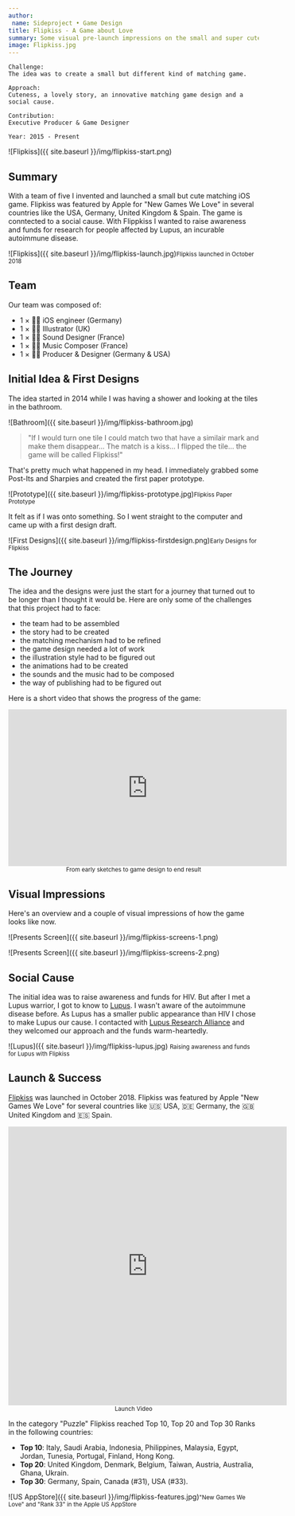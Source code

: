 ```yaml
---
author:
 name: Sideproject • Game Design
title: Flipkiss - A Game about Love
summary: Some visual pre-launch impressions on the small and super cute matching game that I'm working on as a side project.
image: Flipkiss.jpg
---
```


```
Challenge:
The idea was to create a small but different kind of matching game.

Approach:
Cuteness, a lovely story, an innovative matching game design and a social cause.

Contribution:
Executive Producer & Game Designer

Year: 2015 - Present
```

![Flipkiss]({{ site.baseurl }}/img/flipkiss-start.png)

## Summary
With a team of five I invented and launched a small but cute matching iOS game. Flipkiss was featured by Apple for "New Games We Love" in several countries like the USA, Germany, United Kingdom & Spain. The game is conntected to a social cause. With Flippkiss I wanted to raise awareness and funds for research for people affected by Lupus, an incurable autoimmune disease. 

![Flipkiss]({{ site.baseurl }}/img/flipkiss-launch.jpg)<small>Flipkiss launched in October 2018</small>

## Team
Our team was composed of:
 
- 1 × 👨‍💻 iOS engineer (Germany)
- 1 × 👩‍🎨 Illustrator (UK) 
- 1 × 👩‍🎤 Sound Designer (France)
- 1 × 👨‍🍳 Music Composer (France)
- 1 × 👨‍✈️ Producer & Designer (Germany & USA)

## Initial Idea & First Designs
The idea started in 2014 while I was having a shower and looking at the tiles in the bathroom.

![Bathroom]({{ site.baseurl }}/img/flipkiss-bathroom.jpg)

>"If I would turn one tile I could match two that have a similair mark and make them disappear… The match is a kiss… I flipped the tile… the game will be called Flipkiss!" 

That's pretty much what happened in my head. I immediately grabbed some Post-Its and Sharpies and created the first paper prototype.

![Prototype]({{ site.baseurl }}/img/flipkiss-prototype.jpg)<small>Flipkiss Paper Prototype</small>

It felt as if I was onto something. So I went straight to the computer and came up with a first design draft.

![First Designs]({{ site.baseurl }}/img/flipkiss-firstdesign.png)<small>Early Designs for Flipkiss</small>


## The Journey
The idea and the designs were just the start for a journey that turned out to be longer than I thought it would be. Here are only some of the challenges that this project had to face:

- the team had to be assembled
- the story had to be created
- the matching mechanism had to be refined
- the game design needed a lot of work
- the illustration style had to be figured out
- the animations had to be created
- the sounds and the music had to be composed
- the way of publishing had to be figured out

Here is a short video that shows the progress of the game:
<iframe width="560" height="315" src="https://www.youtube.com/embed/xis8PppUNB4?rel=0&amp;showinfo=0" frameborder="0" allowfullscreen></iframe><small><center>From early sketches to game design to end result</center></small>


## Visual Impressions
Here's an overview and a couple of visual impressions of how the game looks like now.

![Presents Screen]({{ site.baseurl }}/img/flipkiss-screens-1.png)

![Presents Screen]({{ site.baseurl }}/img/flipkiss-screens-2.png)

## Social Cause
The initial idea was to raise awareness and funds for HIV. But after I met a Lupus warrior, I got to know to <a href="https://www.lupusresearch.org/understanding-lupus/what-is-lupus/" target="_blank">Lupus</a>. I wasn't aware of the autoimmune disease before. As Lupus has a smaller public appearance than HIV I chose to make Lupus our cause. I contacted with <a href="https://www.lupusresearch.org/" target="_blank">Lupus Research Alliance</a> and they welcomed our approach and the funds warm-heartedly.

![Lupus]({{ site.baseurl }}/img/flipkiss-lupus.jpg) <small>Raising awareness and funds for Lupus with Flipkiss</small>


## Launch & Success
<a href="https://itunes.apple.com/us/app/flipkiss/id967756192" target="_blank">Flipkiss</a> was launched in October 2018. Flipkiss was featured by Apple "New Games We Love" for several countries like 🇺🇸 USA, 🇩🇪 Germany, the 🇬🇧 United Kingdom and 🇪🇸 Spain. 

<iframe width="560" height="560" src="https://www.youtube.com/embed/ZSWsWtG896Q?vq=hd720&amp;rel=0&amp;showinfo=0" frameborder="0" allowfullscreen></iframe><small><center>Launch Video</center></small>

In the category "Puzzle" Flipkiss reached Top 10, Top 20 and Top 30 Ranks in the following countries:

- **Top 10**: Italy, Saudi Arabia, Indonesia, Philippines, Malaysia, Egypt, Jordan, Tunesia, Portugal, Finland, Hong Kong.
- **Top 20**: United Kingdom, Denmark, Belgium, Taiwan, Austria, Australia, Ghana, Ukrain.
- **Top 30**: Germany, Spain, Canada (#31), USA (#33).

![US AppStore]({{ site.baseurl }}/img/flipkiss-features.jpg)<small>"New Games We Love" and "Rank 33" in the Apple US AppStore</small>
